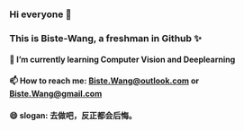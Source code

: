 ### Hi everyone 👋

### This is Biste-Wang, a freshman in Github ✨

#### 🌱 I’m currently learning Computer Vision and Deeplearning

#### 📫 How to reach me: Biste.Wang@outlook.com or Biste.Wang@gmail.com

#### 😄 slogan: 去做吧，反正都会后悔。

<!--
**Biste-Wang/Biste-Wang** is a ✨ _special_ ✨ repository because its `README.md` (this file) appears on your GitHub profile.

Here are some ideas to get you started:

- 🔭 I’m currently working on ...
- 🌱 I’m currently learning ...
- 👯 I’m looking to collaborate on ...
- 🤔 I’m looking for help with ...
- 💬 Ask me about ...
- 📫 How to reach me: ...
- 😄 Pronouns: ...
- ⚡ Fun fact: ...
-->
